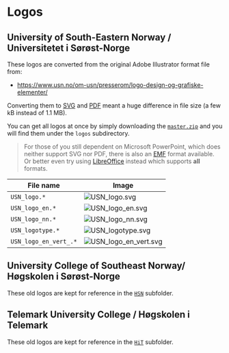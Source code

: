 # Logos

## University of South-Eastern Norway / Universitetet i Sørøst-Norge

These logos are converted from the original Adobe Illustrator format file from:

* https://www.usn.no/om-usn/presserom/logo-design-og-grafiske-elementer/

Converting them to [SVG](https://en.wikipedia.org/wiki/Scalable_Vector_Graphics)
and [PDF](https://en.wikipedia.org/wiki/Portable_Document_Format) meant a huge
difference in file size (a few kB instead of 1.1 MB).

You can get all logos at once by simply downloading the [`master.zip`](../../../archive/master.zip) and you will find them
under the `logos` subdirectory.

> For those of you still dependent on Microsoft PowerPoint, which does neither support SVG nor PDF, there is also an [EMF](https://en.wikipedia.org/wiki/Windows_Metafile#Variants) format available. Or better even try using [LibreOffice](https://www.libreoffice.org/) instead which supports **all** formats.

File name              | Image
-----------------------|---------------------------------------------------------------------------------------------
`USN_logo.*`           | ![USN_logo.svg](https://cdn.jsdelivr.net/gh/dietmarw/USN-LaTeX/logos/USN_logo.svg)
`USN_logo_en.*`        | ![USN_logo_en.svg](https://cdn.jsdelivr.net/gh/USN-LaTeX/master/logos/USN_logo_en.svg)
`USN_logo_nn.*`        | ![USN_logo_nn.svg](https://cdn.jsdelivr.net/gh/dietmarw/USN-LaTeX/master/logos/USN_logo_nn.svg)
`USN_logotype.*`       | ![USN_logotype.svg](https://cdn.jsdelivr.net/gh/dietmarw/USN-LaTeX/master/logos/USN_logotype.svg)
`USN_logo_en_vert_.*` | ![USN_logo_en_vert.svg](https://cdn.jsdelivr.net/gh/dietmarw/USN-LaTeX/master/logos/USN_logo_en_vert.svg)


## University College of Southeast Norway/ Høgskolen i Sørøst-Norge

These old logos are kept for reference in the [`HSN`](HSN) subfolder.

## Telemark University College / Høgskolen i Telemark

These old logos are kept for reference in the [`HiT`](HiT) subfolder.
